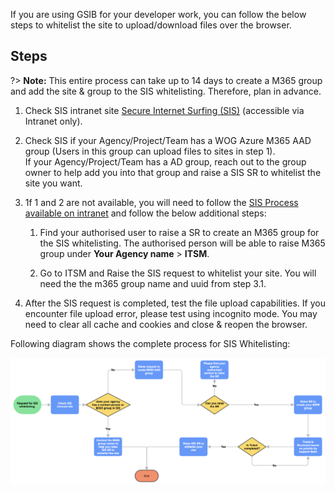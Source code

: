 
If you are using GSIB for your developer work, you can follow the below steps to whitelist the site to upload/download files over the browser.

## Steps

?> **Note:** This entire process can take up to 14 days to create a M365 group and add the site & group to the SIS whitelisting. Therefore, plan in advance. 

1.  Check SIS intranet site  [Secure Internet Surfing (SIS)](https://gccprod.sharepoint.com/sites/GOVTECH-digitalgov/digitalworkplaceproducts/SIS/SitePages/Home.aspx) (accessible via Intranet only).
1.  Check SIS if your Agency/Project/Team has a WOG Azure M365 AAD group (Users in this group can upload files to sites in step 1).   <br>If your Agency/Project/Team has a AD group, reach out to the group owner to help add you into that group and raise a SIS SR to whitelist the site you want.     
1.  1f 1 and 2 are not available, you will need to follow the [SIS Process  available on intranet](https://gccprod.sharepoint.com/sites/GOVTECH-digitalgov/digitalworkplaceproducts/SIS/Shared%20Documents/Forms/AllItems.aspx?id=%2Fsites%2FGOVTECH%2Ddigitalgov%2Fdigitalworkplaceproducts%2FSIS%2FShared%20Documents%2FSecure%2DInternet%2DSurfing%2FProcesses%2FGuide%20%2D%20SIS%20File%20Upload%20URL%20Whitelisting%20Form%2Epdf&parent=%2Fsites%2FGOVTECH%2Ddigitalgov%2Fdigitalworkplaceproducts%2FSIS%2FShared%20Documents%2FSecure%2DInternet%2DSurfing%2FProcesses) and follow the below additional steps:
    1.  Find your authorised user to raise a SR to create an M365 group for the SIS whitelisting. The authorised person will be able to raise M365 group under **Your Agency name** > **ITSM**.  
          
        
    2.  Go to ITSM and Raise the SIS request to whitelist your site. You will need the the m365 group name and uuid from step 3.1.    
          
1.  After the SIS request is completed, test the file upload capabilities. If you encounter file upload error, please test using incognito mode. You may need to clear all cache and cookies and close & reopen the browser.

  
Following diagram shows the complete process for SIS Whitelisting:

![SIS Whitelisting](./images/sis-whitelisting.png)